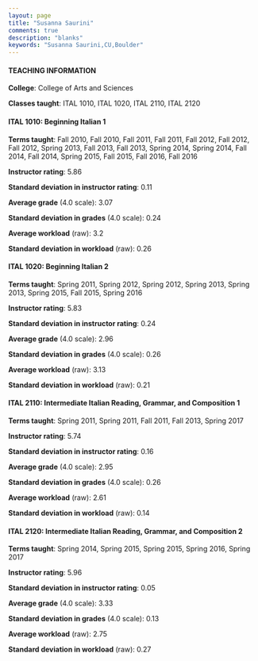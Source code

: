 ```yaml
---
layout: page
title: "Susanna Saurini" 
comments: true
description: "blanks"
keywords: "Susanna Saurini,CU,Boulder"
---
```

<head>
<script src="https://ajax.googleapis.com/ajax/libs/jquery/2.1.3/jquery.min.js"></script>
<script src="https://dl.dropboxusercontent.com/s/pc42nxpaw1ea4o9/highcharts.js?dl=0"></script>
<!-- <script src="../assets/js/highcharts.js"></script> -->
<style type="text/css">@font-face {
	font-family: "Bebas Neue";
	src: url(https://www.filehosting.org/file/details/544349/BebasNeue Regular.otf) format("opentype");
	}
	h1.Bebas { 
		font-family: "Bebas Neue", Verdana, Tahoma;
	}
</style>
</head>
	   
#### TEACHING INFORMATION

**College**: College of Arts and Sciences

**Classes taught**: ITAL 1010, ITAL 1020, ITAL 2110, ITAL 2120

#### ITAL 1010: Beginning Italian 1

**Terms taught**: Fall 2010, Fall 2010, Fall 2011, Fall 2011, Fall 2012, Fall 2012, Fall 2012, Spring 2013, Fall 2013, Fall 2013, Spring 2014, Spring 2014, Fall 2014, Fall 2014, Spring 2015, Fall 2015, Fall 2016, Fall 2016

**Instructor rating**: 5.86

**Standard deviation in instructor rating**: 0.11

**Average grade** (4.0 scale): 3.07

**Standard deviation in grades** (4.0 scale): 0.24

**Average workload** (raw): 3.2

**Standard deviation in workload** (raw): 0.26

#### ITAL 1020: Beginning Italian 2

**Terms taught**: Spring 2011, Spring 2012, Spring 2012, Spring 2013, Spring 2013, Spring 2015, Fall 2015, Spring 2016

**Instructor rating**: 5.83

**Standard deviation in instructor rating**: 0.24

**Average grade** (4.0 scale): 2.96

**Standard deviation in grades** (4.0 scale): 0.26

**Average workload** (raw): 3.13

**Standard deviation in workload** (raw): 0.21

#### ITAL 2110: Intermediate Italian Reading, Grammar, and Composition 1

**Terms taught**: Spring 2011, Spring 2011, Fall 2011, Fall 2013, Spring 2017

**Instructor rating**: 5.74

**Standard deviation in instructor rating**: 0.16

**Average grade** (4.0 scale): 2.95

**Standard deviation in grades** (4.0 scale): 0.26

**Average workload** (raw): 2.61

**Standard deviation in workload** (raw): 0.14

#### ITAL 2120: Intermediate Italian Reading, Grammar, and Composition 2

**Terms taught**: Spring 2014, Spring 2015, Spring 2015, Spring 2016, Spring 2017

**Instructor rating**: 5.96

**Standard deviation in instructor rating**: 0.05

**Average grade** (4.0 scale): 3.33

**Standard deviation in grades** (4.0 scale): 0.13

**Average workload** (raw): 2.75

**Standard deviation in workload** (raw): 0.27

